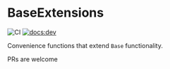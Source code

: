 # BaseExtensions

![CI](https://github.com/jishnub/BaseExtensions.jl/workflows/CI/badge.svg?branch=main)
[![docs:dev](https://img.shields.io/badge/docs-dev-blue.svg)](https://USER_NAME.github.io/PACKAGE_NAME.jl/dev)

Convenience functions that extend `Base` functionality. 

PRs are welcome 